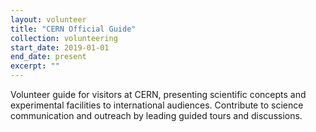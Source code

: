 ```yaml
---
layout: volunteer
title: "CERN Official Guide"
collection: volunteering
start_date: 2019-01-01
end_date: present
excerpt: ""
---
```


Volunteer guide for visitors at CERN, presenting scientific concepts and experimental facilities to international audiences. 
Contribute to science communication and outreach by leading guided tours and discussions.
